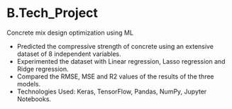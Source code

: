 # B.Tech_Project
Concrete mix design optimization using ML
- Predicted the compressive strength of concrete using an extensive dataset of 8 independent variables.
- Experimented the dataset with Linear regression, Lasso regression and Ridge regression.
- Compared the RMSE, MSE and R2 values of the results of the three models.
- Technologies Used: Keras, TensorFlow, Pandas, NumPy, Jupyter Notebooks.
